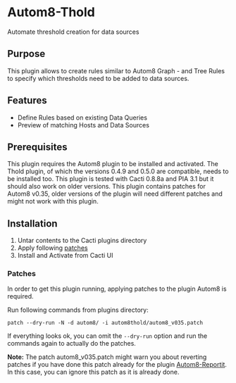 # Autom8-Thold

Automate threshold creation for data sources

## Purpose

This plugin allows to create rules similar to Autom8 Graph - and Tree Rules to specify which thresholds need to be added to data sources.

## Features

* Define Rules based on existing Data Queries
* Preview of matching Hosts and Data Sources

## Prerequisites

This plugin requires the Autom8 plugin to be installed and activated.
The Thold plugin, of which the versions 0.4.9 and 0.5.0 are compatible, needs to be installed too.
This plugin is tested with Cacti 0.8.8a and PIA 3.1 but it should also work on older versions. 
This plugin contains patches for Autom8 v0.35, older versions of the plugin will need different patches and might not work with this plugin.

## Installation

1. Untar contents to the Cacti plugins directory
2. Apply following [patches](#patches)
3. Install and Activate from Cacti UI

### Patches

In order to get this plugin running, applying patches to the plugin Autom8 is required.

Run following commands from plugins directory:

```shell
patch --dry-run -N -d autom8/ -i autom8thold/autom8_v035.patch
```

If everything looks ok, you can omit the `--dry-run` option and run the commands again to actually do the patches. 

**Note:** The patch autom8_v035.patch might warn you about reverting patches if you have done this patch already for the plugin [Autom8-Reportit](https://github.com/Super-Visions/cacti-plugin-autom8reportit/). 
In this case, you can ignore this patch as it is already done.
